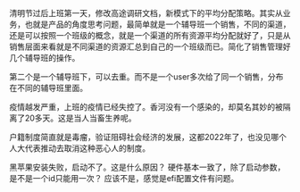 清明节过后上班第一天，修改高途调研文档，新模式下的平均分配策略。其实从业务，也就是产品的角度思考问题，最简单就是一个辅导班一个销售，不同的渠道，还是可以按照一个班级的概念，就是一个渠道的所有资源平均分配就好了，只是从销售层面来看就是不同渠道的资源汇总到自己的一个班级而已。简化了销售管理好几个辅导班的操作。

第二个是一个辅导班下，可以去重。而不是一个user多次给了同一个销售，分布在不同的辅导班里面。


疫情越发严重，上班的疫情已经失控了。香河没有一个感染的，却莫名其妙的被隔离了20多天。这是当人当畜生养呢。

户籍制度简直就是毒瘤，验证阻碍社会经济的发展，这都2022年了，也没见哪个人大代表推动去取消这种恶心人的制度。


黑苹果安装失败，启动不了。这是什么原因？
硬件基本一致了，除了启动参数，是不是一个id只能用一次？
应该不是，感觉是efi配置文件有问题。

